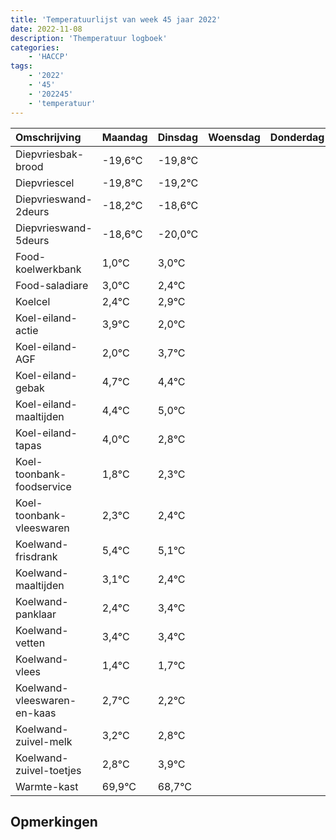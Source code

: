 ```yaml
---
title: 'Temperatuurlijst van week 45 jaar 2022'
date: 2022-11-08
description: 'Themperatuur logboek'
categories:
    - 'HACCP'
tags:
    - '2022'
    - '45'
    - '202245'
    - 'temperatuur'
---
```

|Omschrijving|Maandag|Dinsdag|Woensdag|Donderdag|Vrijdag|Zaterdag|Zondag|
|:---|:---|:---|:---|:---|:---|:---|:---|
|Diepvriesbak-brood|-19,6°C|-19,8°C| | | | | |
|Diepvriescel|-19,8°C|-19,2°C| | | | | |
|Diepvrieswand-2deurs|-18,2°C|-18,6°C| | | | | |
|Diepvrieswand-5deurs|-18,6°C|-20,0°C| | | | | |
|Food-koelwerkbank|1,0°C|3,0°C| | | | | |
|Food-saladiare|3,0°C|2,4°C| | | | | |
|Koelcel|2,4°C|2,9°C| | | | | |
|Koel-eiland-actie|3,9°C|2,0°C| | | | | |
|Koel-eiland-AGF|2,0°C|3,7°C| | | | | |
|Koel-eiland-gebak|4,7°C|4,4°C| | | | | |
|Koel-eiland-maaltijden|4,4°C|5,0°C| | | | | |
|Koel-eiland-tapas|4,0°C|2,8°C| | | | | |
|Koel-toonbank-foodservice|1,8°C|2,3°C| | | | | |
|Koel-toonbank-vleeswaren|2,3°C|2,4°C| | | | | |
|Koelwand-frisdrank|5,4°C|5,1°C| | | | | |
|Koelwand-maaltijden|3,1°C|2,4°C| | | | | |
|Koelwand-panklaar|2,4°C|3,4°C| | | | | |
|Koelwand-vetten|3,4°C|3,4°C| | | | | |
|Koelwand-vlees|1,4°C|1,7°C| | | | | |
|Koelwand-vleeswaren-en-kaas|2,7°C|2,2°C| | | | | |
|Koelwand-zuivel-melk|3,2°C|2,8°C| | | | | |
|Koelwand-zuivel-toetjes|2,8°C|3,9°C| | | | | |
|Warmte-kast|69,9°C|68,7°C| | | | | |

## Opmerkingen


